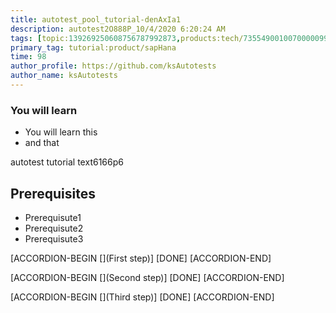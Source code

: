 ```yaml
---
title: autotest_pool_tutorial-denAxIa1
description: autotest2O888P_10/4/2020 6:20:24 AM
tags: [topic:139269250608756787992873,products:tech/73554900100700000996,tutorial:experience/advanced]
primary_tag: tutorial:product/sapHana
time: 98
author_profile: https://github.com/ksAutotests
author_name: ksAutotests
---
```

### You will learn
- You will learn this
- and that

autotest tutorial text6166p6

## Prerequisites
- Prerequisute1
- Prerequisute2
- Prerequisute3

[ACCORDION-BEGIN [](First step)]
[DONE]
[ACCORDION-END]

[ACCORDION-BEGIN [](Second step)]
[DONE]
[ACCORDION-END]

[ACCORDION-BEGIN [](Third step)]
[DONE]
[ACCORDION-END]

